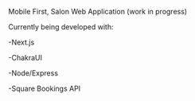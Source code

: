 Mobile First, Salon Web Application (work in progress)

Currently being developed with: 

-Next.js

-ChakraUI

-Node/Express

-Square Bookings API



